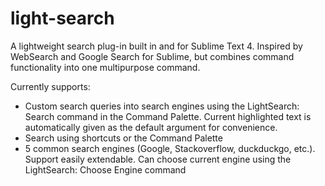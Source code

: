 # light-search
A lightweight search plug-in built in and for Sublime Text 4. Inspired by WebSearch and Google Search for Sublime, but combines command functionality into one multipurpose command.

Currently supports: 
- Custom search queries into search engines using the LightSearch: Search command in the Command Palette. Current highlighted text is automatically given as the default argument for convenience.
- Search using shortcuts or the Command Palette
- 5 common search engines (Google, Stackoverflow, duckduckgo, etc.). Support easily extendable. Can choose current engine using the LightSearch: Choose Engine command

